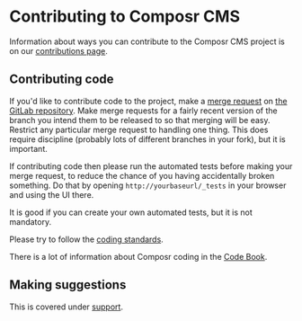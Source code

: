 # Contributing to Composr CMS #

Information about ways you can contribute to the Composr CMS project is on our [contributions page](https://composr.app/contributions.htm).

## Contributing code ##

If you'd like to contribute code to the project, make a [merge request](https://docs.gitlab.com/ee/user/project/merge_requests/) on [the GitLab repository](https://gitlab.com/composr-foundation/composr).
Make merge requests for a fairly recent version of the branch you intend them to be released to so that merging will be easy.
Restrict any particular merge request to handling one thing. This does require discipline (probably lots of different branches in your fork), but it is important.

If contributing code then please run the automated tests before making your merge request, to reduce the chance of you having accidentally broken something. Do that by opening `http://yourbaseurl/_tests` in your browser and using the UI there.

It is good if you can create your own automated tests, but it is not mandatory.

Please try to follow the [coding standards](https://composr.app/docs/codebook-standards.htm).

There is a lot of information about Composr coding in the [Code Book](https://composr.app/docs/codebook.htm).

## Making suggestions ##

This is covered under [support](SUPPORT.md).
